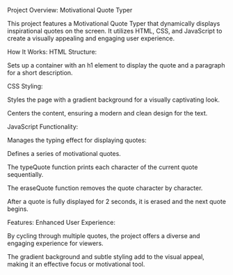 Project Overview: Motivational Quote Typer

This project features a Motivational Quote Typer that dynamically displays inspirational quotes on the screen. It utilizes HTML, CSS, and JavaScript to create a visually appealing and engaging user experience.

How It Works:
HTML Structure:

Sets up a container with an h1 element to display the quote and a paragraph for a short description.

CSS Styling:

Styles the page with a gradient background for a visually captivating look.

Centers the content, ensuring a modern and clean design for the text.

JavaScript Functionality:

Manages the typing effect for displaying quotes:

Defines a series of motivational quotes.

The typeQuote function prints each character of the current quote sequentially.

The eraseQuote function removes the quote character by character.

After a quote is fully displayed for 2 seconds, it is erased and the next quote begins.

Features:
Enhanced User Experience:

By cycling through multiple quotes, the project offers a diverse and engaging experience for viewers.

The gradient background and subtle styling add to the visual appeal, making it an effective focus or motivational tool.
